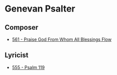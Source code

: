 # Genevan Psalter

## Composer

- [561 - Praise God From Whom All Blessings Flow](/hymns/561.md)

## Lyricist

- [555 - Psalm 119](/hymns/555.md)

